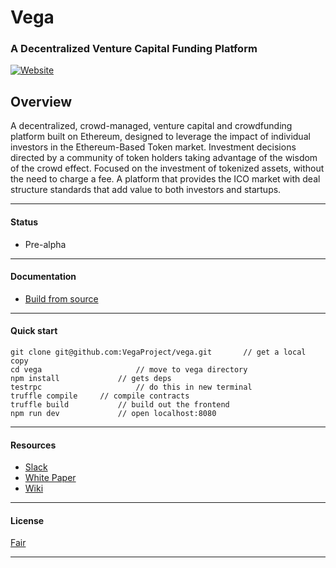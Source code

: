 # Vega
### A Decentralized Venture Capital Funding Platform
[![Website](https://cdn-images-1.medium.com/max/119/1*S5uPPLkh3B-03lV482Ddrg@2x.png)](http://www.vega.fund)

Overview
----
A decentralized, crowd-managed, venture capital and crowdfunding platform built on Ethereum, designed to leverage the impact of individual investors in the Ethereum-Based Token market. Investment decisions directed by a community of token holders taking advantage of the wisdom of the crowd effect. Focused on the investment of tokenized assets, without the need to charge a fee. A platform that provides the ICO market with deal structure standards that add value to both investors and startups.

----

#### Status
- Pre-alpha

---
#### Documentation
- [Build from source](https://github.com/VegaProject/wiki/wiki/Install-and-Build)

---
#### Quick start
	git clone git@github.com:VegaProject/vega.git		// get a local copy
	cd vega						// move to vega directory
	npm install				// gets deps
	testrpc 					// do this in new terminal
	truffle compile		// compile contracts
	truffle build			// build out the frontend
	npm run dev				// open localhost:8080

---
#### Resources
- [Slack](https://vega-fund.slack.com/shared_invite/MTUxOTE1MDQ2OTk5LTE0ODg5NDQ4MzItMWFhNGE1YjhhMA)
- [White Paper](https://docs.google.com/document/d/1rgMqqoE7NNTPCLEGyCSBfYW39hqAPEi0U6tS105-U3g/edit)
- [Wiki](https://github.com/VegaProject/wiki/wiki)

---
#### License
[Fair](https://github.com/VegaProject/vega/blob/master/LICENSE)

---
